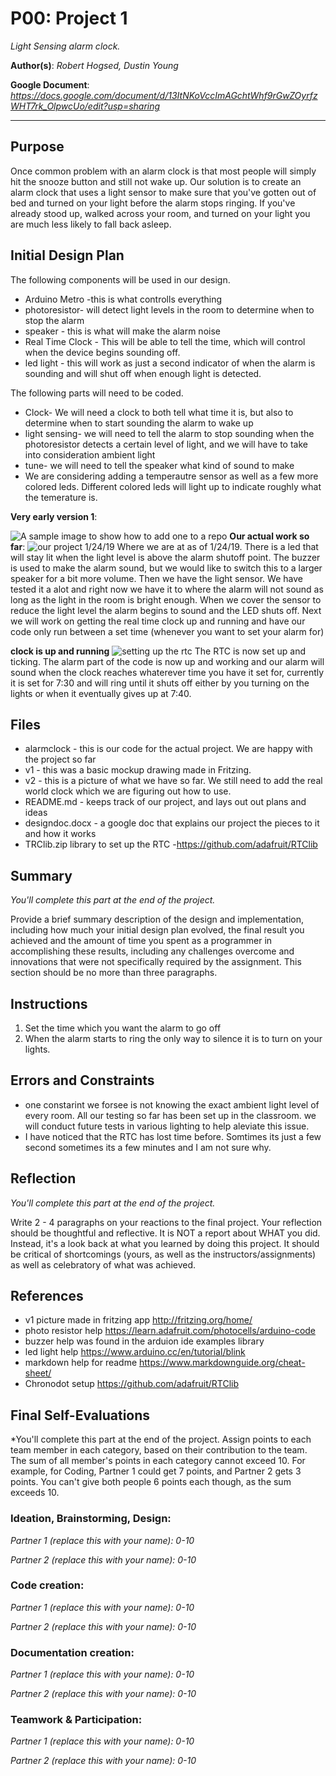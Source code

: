 # P00: Project 1
*Light Sensing alarm clock.*

**Author(s)**: *Robert Hogsed, Dustin Young*

**Google Document**: *https://docs.google.com/document/d/13ItNKoVccImAGchtWhf9rGwZOyrfzWHT7rk_OlpwcUo/edit?usp=sharing*

---
## Purpose


Once common problem with an alarm clock is that most people will simply hit the snooze button and still not wake up. Our solution is to create an alarm clock that uses a light sensor to make sure that you've gotten out of bed and turned on your light before the alarm stops ringing. If you've already stood up, walked across your room, and turned on your light you are much less likely to fall back asleep.

## Initial Design Plan

The following components will be used in our design. 


- Arduino Metro -this is what controlls everything
- photoresistor- will detect light levels in the room to determine when to stop the alarm
- speaker - this is what will make the alarm noise
- Real Time Clock - This will be able to tell the time, which will control when the device begins sounding off.
- led light - this will work as just a second indicator of when the alarm is sounding and will shut off when enough light is detected.

The following parts will need to be coded.
  
- Clock- We will need a clock to both tell what time it is, but also to determine when to start sounding the alarm to wake up
- light sensing- we will need to tell the alarm to stop sounding when the photoresistor detects a certain level of light, and we will have to take into consideration ambient light
- tune- we will need to tell the speaker what kind of sound to make
- We are considering adding a temperautre sensor as well as a few more colored leds. Different colored leds will light up to indicate roughly what the temerature is.

**Very early version 1**:

![A sample image to show how to add one to a repo](images/v1.jpg "Very basic outline of what it would include")
**Our actual work so far**:
![](images/v2.jpg "our project 1/24/19")
Where we are at as of 1/24/19. There is a led that will stay lit when the light level is above the alarm shutoff point. The buzzer is used to make the alarm sound, but we would like to switch this to a larger speaker for a bit more volume. Then we have the light sensor. We have tested it a alot and right now we have it to where the alarm will not sound as long as the light in the room is bright enough. When we cover the sensor to reduce the light level the alarm begins to sound and the LED shuts off. Next we will work on getting the real time clock up and running and have our code only run between a set time (whenever you want to set your alarm for)

**clock is up and running**
![](images/rtc.jpg "setting up the rtc")
The RTC is now set up and ticking. The alarm part of the code is now up and working and our alarm will sound when the clock reaches whaterever time you have it set for, currently it is set for 7:30 and will ring until it shuts off either by you turning on the lights or when it eventually gives up at 7:40.



## Files
- alarmclock - this is our code for the actual project. We are happy with the project so far
- v1 - this was a basic mockup drawing made in Fritzing.
- v2 - this is a picture of what we have so far. We still need to add the real world clock which we are figuring out how to use.
- README.md - keeps track of our project, and lays out out plans and ideas
- designdoc.docx - a google doc that explains our project the pieces to it and how it works
- TRClib.zip library to set up the RTC    -https://github.com/adafruit/RTClib

## Summary
*You'll complete this part at the end of the project.*

Provide a brief summary description of the design and implementation,
including how much your initial design plan evolved, the final result
you achieved and the amount of time you spent as a programmer in
accomplishing these results, including any challenges overcome and
innovations that were not specifically required by the assignment.
This section should be no more than three paragraphs.

## Instructions
1. Set the time which you want the alarm to go off
2. When the alarm starts to ring the only way to silence it is to turn on your lights.

## Errors and Constraints
- one constarint we forsee is not knowing the exact ambient light level of every room. All our testing so far has been set up in the classroom. we will conduct future tests in various lighting to help aleviate this issue.
- I have noticed that the RTC has lost time before. Somtimes its just a few second sometimes its a few minutes and I am not sure why.


## Reflection
*You'll complete this part at the end of the project.*

Write 2 - 4 paragraphs on your reactions to the final project. 
Your reflection should be thoughtful and reflective. 
It is NOT a report about WHAT you did. 
Instead, it's a look back at what you learned by doing this project.
It should be critical of shortcomings (yours, as well as the instructors/assignments) 
as well as celebratory of what was achieved.

## References
- v1 picture made in fritzing app http://fritzing.org/home/
- photo resistor help https://learn.adafruit.com/photocells/arduino-code
- buzzer help was found in the arduion ide examples library
- led light help https://www.arduino.cc/en/tutorial/blink
- markdown help for readme https://www.markdownguide.org/cheat-sheet/
- Chronodot setup https://github.com/adafruit/RTClib

## Final Self-Evaluations
*You'll complete this part at the end of the project. 
Assign points to each team member in each category, based on their contribution to the team. 
The sum of all member's points in each category cannot exceed 10. 
For example, for Coding, Partner 1 could get 7 points, and Partner 2 gets 3 points. 
You can't give both people 6 points each though, as the sum exceeds 10.

### Ideation, Brainstorming, Design:

*Partner 1 (replace this with your name): 0-10*

*Partner 2 (replace this with your name): 0-10*

### Code creation: 

*Partner 1 (replace this with your name): 0-10*

*Partner 2 (replace this with your name): 0-10*

### Documentation creation:

*Partner 1 (replace this with your name): 0-10*

*Partner 2 (replace this with your name): 0-10*

### Teamwork & Participation:

*Partner 1 (replace this with your name): 0-10*

*Partner 2 (replace this with your name): 0-10*
